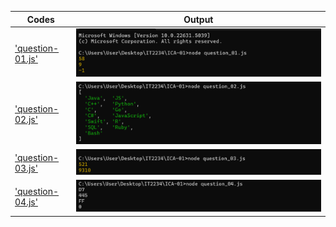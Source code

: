 | Codes | Output |
|-------|--------|
|['question-01.js'](./Code/question-01.js)|![1.png](./Output/1.png)|
|['question-02.js'](./Code/question-02.js)|![2.png](./Output/2.png)|
|['question-03.js'](./Code/question-03.js)|![3.png](./Output/3.png)|
|['question-04.js'](./Code/question-04.js)|![4.png](./Output/4.png)|
